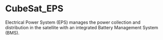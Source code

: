 # CubeSat_EPS
Electrical Power System (EPS) manages the power collection and distribution in the satellite with an integrated Battery Management System (BMS).
